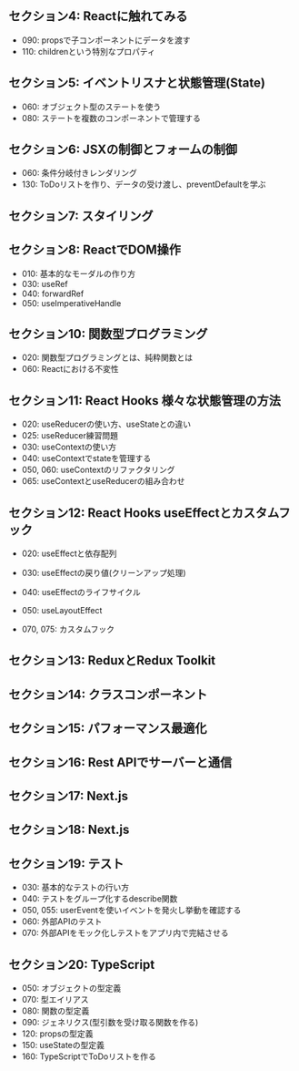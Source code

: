 ## セクション4: Reactに触れてみる
- 090: propsで子コンポーネントにデータを渡す
- 110: childrenという特別なプロパティ
## セクション5: イベントリスナと状態管理(State)
- 060: オブジェクト型のステートを使う
- 080: ステートを複数のコンポーネントで管理する
## セクション6: JSXの制御とフォームの制御
- 060: 条件分岐付きレンダリング
- 130: ToDoリストを作り、データの受け渡し、preventDefaultを学ぶ
## セクション7: スタイリング
## セクション8: ReactでDOM操作
- 010: 基本的なモーダルの作り方
- 030: useRef
- 040: forwardRef
- 050: useImperativeHandle
## セクション10: 関数型プログラミング
- 020: 関数型プログラミングとは、純粋関数とは
- 060: Reactにおける不変性
## セクション11: React Hooks 様々な状態管理の方法
- 020: useReducerの使い方、useStateとの違い
- 025: useReducer練習問題
- 030: useContextの使い方
- 040: useContextでstateを管理する
- 050, 060: useContextのリファクタリング
- 065: useContextとuseReducerの組み合わせ
## セクション12: React Hooks useEffectとカスタムフック
- 020: useEffectと依存配列
- 030: useEffectの戻り値(クリーンアップ処理)
- 040: useEffectのライフサイクル

- 050: useLayoutEffect
- 070, 075: カスタムフック
## セクション13: ReduxとRedux Toolkit
## セクション14: クラスコンポーネント
## セクション15: パフォーマンス最適化
## セクション16: Rest APIでサーバーと通信
## セクション17: Next.js
## セクション18: Next.js
## セクション19: テスト
- 030: 基本的なテストの行い方
- 040: テストをグループ化するdescribe関数
- 050, 055: userEventを使いイベントを発火し挙動を確認する
- 060: 外部APIのテスト
- 070: 外部APIをモック化しテストをアプリ内で完結させる
## セクション20: TypeScript
- 050: オブジェクトの型定義
- 070: 型エイリアス
- 080: 関数の型定義
- 090: ジェネリクス(型引数を受け取る関数を作る)
- 120: propsの型定義
- 150: useStateの型定義
- 160: TypeScriptでToDoリストを作る
